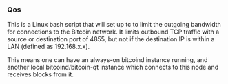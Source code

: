 ### Qos ###

This is a Linux bash script that will set up tc to limit the outgoing bandwidth for connections to the Bitcoin network. It limits outbound TCP traffic with a source or destination port of 4855, but not if the destination IP is within a LAN (defined as 192.168.x.x).

This means one can have an always-on bitcoind instance running, and another local bitcoind/bitcoin-qt instance which connects to this node and receives blocks from it.
